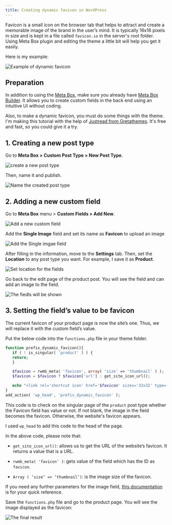 ```yaml
---
title: Creating dynamic favicon in WordPress
---
```


Favicon is a small icon on the browser tab that helps to attract and create a memorable image of the brand in the user’s mind. It is typically 16x16 pixels in size and is kept in a file called `favicon.io` in the server's root folder. Using Meta Box plugin and editing the theme a little bit will help you get it easily.

Here is my example:

![Example of dynamic favicon](https://i.imgur.com/2Pvq4fh.png)

## Preparation

In addition to using the [Meta Box](https://metabox.io), make sure you already have [Meta Box Builder](https://metabox.io/plugins/meta-box-builder/). It allows you to create custom fields in the back end using an intuitive UI without coding.

Also, to make a dynamic favicon, you must do some things with the theme. I'm making this tutorial with the help of [Justread from Gretathemes](https://gretathemes.com/wordpress-themes/justread/). It's free and fast, so you could give it a try.

## 1. Creating a new post type

Go to **Meta Box > Custom Post Type > New Post Type**.

![create a new post type](https://i.imgur.com/TieNS3U.png)

Then, name it and publish.

![Name the created post type](https://i.imgur.com/oOYhUT4.png)

## 2. Adding a new custom field

Go to **Meta Box** menu > **Custom Fields > Add New**.

![Add a new custom field](https://i.imgur.com/ca5hFyG.png)

Add the **Single Image** field and set its name as **Favicon** to upload an image

![Add the Single imgae field](https://i.imgur.com/DVIyUSH.png)

After filling in the information, move to the **Settings** tab. Then, set the **Location** to any post type you want. For example, I save it as **Product**.

![Set location for the fields](https://i.imgur.com/7IZclY9.png)

Go back to the edit page of the product post. You will see the field and can add an image to the field.

![The fiedls will be shown](https://i.imgur.com/faszUxs.png)

## 3. Setting the field’s value to be favicon

The current favicon of your product page is now the site’s one. Thus, we will replace it with the custom field’s value.

Put the below code into the `functions.php` file in your theme folder.

```php
function prefix_dynamic_favicon(){
   if ( ! is_singular( 'product' ) ) {
   return;
   }

   $favicon = rwmb_meta( 'favicon', array( 'size' => 'thumbnail' ) );
   $favicon = $favicon ? $favicon['url'] : get_site_icon_url();

   echo "<link rel='shortcut icon' href='$favicon' sizes='32x32' type='image/x-icon'>";
}
add_action( 'wp_head', 'prefix_dynamic_favicon' );
```

This code is to check on the singular page of the `product` post type whether the Favicon field has value or not. If not blank, the image in the field becomes the favicon. Otherwise, the website's favicon appears.

I used `wp_head` to add this code to the head of the page.

In the above code, please note that:

* `get_site_icon_url()`: allows us to get the URL of the website’s favicon. It returns a value that is a URL.

* `rwmb_meta( 'favicon' )`: gets value of the field which has the ID as `favicon`.

* `Array ( ‘size’ => ‘thumbnail’)`: is the image size of the favicon.

If you need any further parameters for the image field, [this documentation](https://docs.metabox.io/fields/image/#template-usage) is for your quick reference.

Save the `functions.php` file and go to the product page. You will see the image displayed as the favicon:

![The final result](https://i.imgur.com/RVLyjAd.png)

